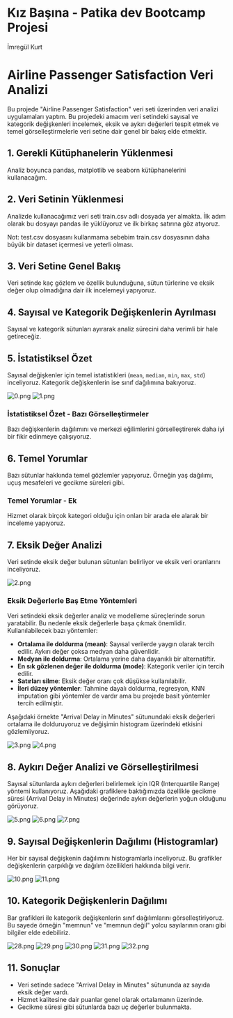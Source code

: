 # Kız Başına - Patika dev Bootcamp Projesi

İmregül Kurt

# Airline Passenger Satisfaction Veri Analizi

Bu projede "Airline Passenger Satisfaction" veri seti üzerinden veri analizi uygulamaları yaptım. Bu projedeki amacım veri setindeki sayısal ve kategorik değişkenleri incelemek, eksik ve aykırı değerleri tespit etmek ve temel görselleştirmelerle veri setine dair genel bir bakış elde etmektir.

## 1. Gerekli Kütüphanelerin Yüklenmesi

Analiz boyunca pandas, matplotlib ve seaborn kütüphanelerini kullanacağım.

## 2. Veri Setinin Yüklenmesi

Analizde kullanacağımız veri seti train.csv adlı dosyada yer almakta. İlk adım olarak bu dosyayı pandas ile yüklüyoruz ve ilk birkaç satırına göz atıyoruz.

Not: test.csv dosyasını kullanmama sebebim train.csv dosyasının daha büyük bir dataset içermesi ve yeterli olması.

## 3. Veri Setine Genel Bakış

Veri setinde kaç gözlem ve özellik bulunduğuna, sütun türlerine ve eksik değer olup olmadığına dair ilk incelemeyi yapıyoruz.

## 4. Sayısal ve Kategorik Değişkenlerin Ayrılması

Sayısal ve kategorik sütunları ayırarak analiz sürecini daha verimli bir hale getireceğiz.

## 5. İstatistiksel Özet

Sayısal değişkenler için temel istatistikleri (`mean`, `median`, `min`, `max`, `std`) inceliyoruz. Kategorik değişkenlerin ise sınıf dağılımına bakıyoruz.

![0.png](plots/0.png)
![1.png](plots/1.png)

### İstatistiksel Özet - Bazı Görselleştirmeler

Bazı değişkenlerin dağılımını ve merkezi eğilimlerini görselleştirerek daha iyi bir fikir edinmeye çalışıyoruz.

## 6. Temel Yorumlar

Bazı sütunlar hakkında temel gözlemler yapıyoruz. Örneğin yaş dağılımı, uçuş mesafeleri ve gecikme süreleri gibi.

### Temel Yorumlar - Ek

Hizmet olarak birçok kategori olduğu için onları bir arada ele alarak bir inceleme yapıyoruz.

## 7. Eksik Değer Analizi

Veri setinde eksik değer bulunan sütunları belirliyor ve eksik veri oranlarını inceliyoruz.

![2.png](plots/2.png)

### Eksik Değerlerle Baş Etme Yöntemleri

Veri setindeki eksik değerler analiz ve modelleme süreçlerinde sorun yaratabilir. Bu nedenle eksik değerlerle başa çıkmak önemlidir. Kullanılabilecek bazı yöntemler:

- **Ortalama ile doldurma (mean)**: Sayısal verilerde yaygın olarak tercih edilir. Aykırı değer çoksa medyan daha güvenlidir.
- **Medyan ile doldurma**: Ortalama yerine daha dayanıklı bir alternatiftir.
- **En sık gözlenen değer ile doldurma (mode)**: Kategorik veriler için tercih edilir.
- **Satırları silme**: Eksik değer oranı çok düşükse kullanılabilir.
- **İleri düzey yöntemler**: Tahmine dayalı doldurma, regresyon, KNN imputation gibi yöntemler de vardır ama bu projede basit yöntemler tercih edilmiştir.

Aşağıdaki örnekte "Arrival Delay in Minutes" sütunundaki eksik değerleri ortalama ile dolduruyoruz ve değişimin histogram üzerindeki etkisini gözlemliyoruz.

![3.png](plots/3.png)
![4.png](plots/4.png)

## 8. Aykırı Değer Analizi ve Görselleştirilmesi

Sayısal sütunlarda aykırı değerleri belirlemek için IQR (Interquartile Range) yöntemi kullanıyoruz. Aşağıdaki grafiklere baktığımızda özellikle gecikme süresi (Arrival Delay in Minutes) değerinde aykırı değerlerin yoğun olduğunu görüyoruz.

![5.png](plots/5.png)
![6.png](plots/6.png)
![7.png](plots/7.png)

## 9. Sayısal Değişkenlerin Dağılımı (Histogramlar)

Her bir sayısal değişkenin dağılımını histogramlarla inceliyoruz. Bu grafikler değişkenlerin çarpıklığı ve dağılım özellikleri hakkında bilgi verir.

![10.png](plots/10.png)
![11.png](plots/11.png)

## 10. Kategorik Değişkenlerin Dağılımı

Bar grafikleri ile kategorik değişkenlerin sınıf dağılımlarını görselleştiriyoruz. Bu sayede örneğin "memnun" ve "memnun değil" yolcu sayılarının oranı gibi bilgiler elde edebiliriz.

![28.png](plots/28.png)
![29.png](plots/29.png)
![30.png](plots/30.png)
![31.png](plots/31.png)
![32.png](plots/32.png)

## 11. Sonuçlar

- Veri setinde sadece "Arrival Delay in Minutes" sütununda az sayıda eksik değer vardı.
- Hizmet kalitesine dair puanlar genel olarak ortalamanın üzerinde.
- Gecikme süresi gibi sütunlarda bazı uç değerler bulunmakta.
